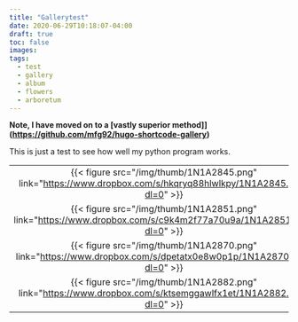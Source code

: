 ```yaml
---
title: "Gallerytest"
date: 2020-06-29T10:18:07-04:00
draft: true
toc: false
images:
tags:
  - test
  - gallery
  - album
  - flowers
  - arboretum
---
```

**Note, I have moved on to a [vastly superior method]](https://github.com/mfg92/hugo-shortcode-gallery)**

This is just a test to see how well my python program works.

|       |       |       |
| :---: | :---: | :---: |
|{{< figure src="/img/thumb/1N1A2845.png" link="https://www.dropbox.com/s/hkqryq88hlwlkpy/1N1A2845.png?dl=0" >}}|{{< figure src="/img/thumb/1N1A2847.png" link="https://www.dropbox.com/s/we9m5dc24jqcv7n/1N1A2847.png?dl=0" >}}|{{< figure src="/img/thumb/1N1A2850.png" link="https://www.dropbox.com/s/hwqph0eevlae2gg/1N1A2850.png?dl=0" >}}|
|{{< figure src="/img/thumb/1N1A2851.png" link="https://www.dropbox.com/s/c9k4m2f77a70u9a/1N1A2851.png?dl=0" >}}|{{< figure src="/img/thumb/1N1A2857.png" link="https://www.dropbox.com/s/lq49uwn8xjdrqyi/1N1A2857.png?dl=0" >}}|{{< figure src="/img/thumb/1N1A2862.png" link="https://www.dropbox.com/s/bvikma3q9uwphk9/1N1A2862.png?dl=0" >}}|
|{{< figure src="/img/thumb/1N1A2870.png" link="https://www.dropbox.com/s/dpetatx0e8w0p1p/1N1A2870.png?dl=0" >}}|{{< figure src="/img/thumb/1N1A2871.png" link="https://www.dropbox.com/s/i8ovtk3ibcaixmp/1N1A2871.png?dl=0" >}}|{{< figure src="/img/thumb/1N1A2872.png" link="https://www.dropbox.com/s/fom3t49yr4tfmz1/1N1A2872.png?dl=0" >}}|
|{{< figure src="/img/thumb/1N1A2882.png" link="https://www.dropbox.com/s/ktsemggawlfx1et/1N1A2882.png?dl=0" >}}|{{< figure src="/img/thumb/1N1A2888.png" link="https://www.dropbox.com/s/vv4l92ya5n2plnn/1N1A2888.png?dl=0" >}}|
